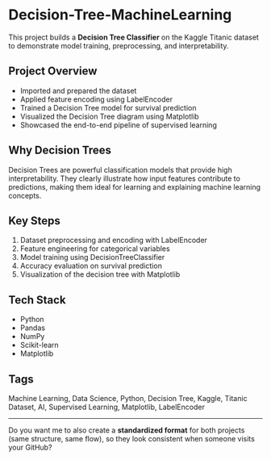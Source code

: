 # Decision-Tree-MachineLearning


This project builds a **Decision Tree Classifier** on the Kaggle Titanic dataset to demonstrate model training, preprocessing, and interpretability.

## Project Overview

* Imported and prepared the dataset
* Applied feature encoding using LabelEncoder
* Trained a Decision Tree model for survival prediction
* Visualized the Decision Tree diagram using Matplotlib
* Showcased the end-to-end pipeline of supervised learning

## Why Decision Trees

Decision Trees are powerful classification models that provide high interpretability. They clearly illustrate how input features contribute to predictions, making them ideal for learning and explaining machine learning concepts.

## Key Steps

1. Dataset preprocessing and encoding with LabelEncoder
2. Feature engineering for categorical variables
3. Model training using DecisionTreeClassifier
4. Accuracy evaluation on survival prediction
5. Visualization of the decision tree with Matplotlib

## Tech Stack

* Python
* Pandas
* NumPy
* Scikit-learn
* Matplotlib

## Tags

Machine Learning, Data Science, Python, Decision Tree, Kaggle, Titanic Dataset, AI, Supervised Learning, Matplotlib, LabelEncoder

---

Do you want me to also create a **standardized format** for both projects (same structure, same flow), so they look consistent when someone visits your GitHub?
